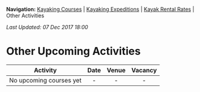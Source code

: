 **Navigation:** [Kayaking Courses](index) &#124; [Kayaking Expeditions](expedition) &#124; [Kayak Rental Rates](rental) &#124; Other Activities

_Last Updated: 07 Dec 2017 18:00_
# Other Upcoming Activities

Activity | Date | Venue | Vacancy
:---:|:---:|:---:|:---:
No upcoming courses yet|-|-|-


